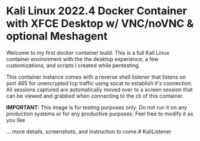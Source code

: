 # Kali Linux 2022.4 Docker Container with XFCE Desktop w/ VNC/noVNC & optional Meshagent

Welcome to my first docker container build. This is a full Kali Linux container environment with the the desktop experience, a few customizations, and scripts I created while pentesting.

This container instance comes with a reverse shell listener that listens on port 465 for unencrypted tcp traffic using socat to establish it's connection. All sessions captured are automatically moved over to a screen session that can be viewed and grabbed when connecting to the cli of this container.

**IMPORTANT:** This image is for testing purposes only. Do not run it on any production systems or for any productive purposes. Feel free to modify it as you like

... more details, screenshots, and instruction to come.# KaliListener
